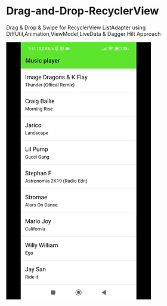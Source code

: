 # Drag-and-Drop-RecyclerView

Drag &amp; Drop &amp; Swipe for RecyclerView ListAdapter
using DiffUtil,Animation,ViewModel,LiveData
&amp; Dagger Hilt Approach

![Alt Text](https://github.com/Ilhom0549/Drag-and-Drop-RecyclerView/blob/master/gif/app.gif)
